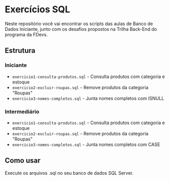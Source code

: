 # Exercícios SQL

Neste repositório você vai encontrar os scripts das aulas de Banco de Dados Iniciante, junto com os desafios propostos na Trilha Back-End do programa da FDevs.

## Estrutura

### Iniciante
- `exercicio1-consulta-produtos.sql` - Consulta produtos com categoria e estoque
- `exercicio2-excluir-roupas.sql` - Remove produtos da categoria "Roupas"  
- `exercicio3-nomes-completos.sql` - Junta nomes completos com ISNULL

### Intermediário
- `exercicio1-consulta-produtos.sql` - Consulta produtos com categoria e estoque
- `exercicio2-excluir-roupas.sql` - Remove produtos da categoria "Roupas"
- `exercicio3-nomes-completos.sql` - Junta nomes completos com CASE

## Como usar

Execute os arquivos .sql no seu banco de dados SQL Server.